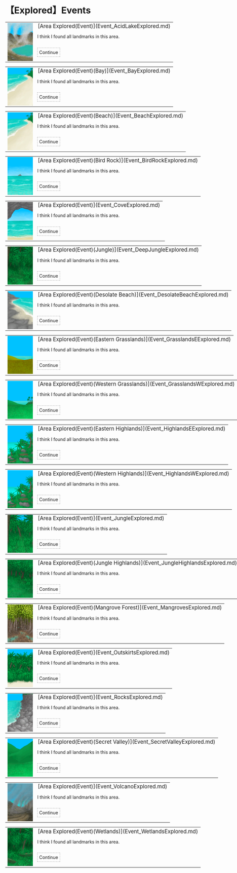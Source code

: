 # 【Explored】Events  
<div class="" style="width:800px;margin-bottom:-15px;"><table><tr style="height:10px"><td rowspan=3 style="width:80px"><div class="gamecard" style="width:80px; height:120px;"><a href="Event_AcidLakeExplored.md" style="color:black"><img decoding="async" src="../wiki/Sprite/AcidLake.png" class="cardimage" style="max-width:80px;max-height:120px;"></a></div></td><td style="font-size: 1.2em">[Area Explored(Event)](Event_AcidLakeExplored.md)</td></tr><tr><td>I think I found all landmarks in this area.</td></tr><tr><td><div style="display:inline-block"><div style="margin-right:5px;padding:5px;border:1px dashed darkgray;display: inline-block">Continue</div></div></td></tr></table></div><hr>  
<div class="" style="width:800px;margin-bottom:-15px;"><table><tr style="height:10px"><td rowspan=3 style="width:80px"><div class="gamecard" style="width:80px; height:120px;"><a href="Event_BayExplored.md" style="color:black"><img decoding="async" src="../wiki/Sprite/Beach.png" class="cardimage" style="max-width:80px;max-height:120px;"></a></div></td><td style="font-size: 1.2em">[Area Explored(Event)(Bay)](Event_BayExplored.md)</td></tr><tr><td>I think I found all landmarks in this area.</td></tr><tr><td><div style="display:inline-block"><div style="margin-right:5px;padding:5px;border:1px dashed darkgray;display: inline-block">Continue</div></div></td></tr></table></div><hr>  
<div class="" style="width:800px;margin-bottom:-15px;"><table><tr style="height:10px"><td rowspan=3 style="width:80px"><div class="gamecard" style="width:80px; height:120px;"><a href="Event_BeachExplored.md" style="color:black"><img decoding="async" src="../wiki/Sprite/Beach.png" class="cardimage" style="max-width:80px;max-height:120px;"></a></div></td><td style="font-size: 1.2em">[Area Explored(Event)(Beach)](Event_BeachExplored.md)</td></tr><tr><td>I think I found all landmarks in this area.</td></tr><tr><td><div style="display:inline-block"><div style="margin-right:5px;padding:5px;border:1px dashed darkgray;display: inline-block">Continue</div></div></td></tr></table></div><hr>  
<div class="" style="width:800px;margin-bottom:-15px;"><table><tr style="height:10px"><td rowspan=3 style="width:80px"><div class="gamecard" style="width:80px; height:120px;"><a href="Event_BirdRockExplored.md" style="color:black"><img decoding="async" src="../wiki/Sprite/BirdRock.png" class="cardimage" style="max-width:80px;max-height:120px;"></a></div></td><td style="font-size: 1.2em">[Area Explored(Event)(Bird Rock)](Event_BirdRockExplored.md)</td></tr><tr><td>I think I found all landmarks in this area.</td></tr><tr><td><div style="display:inline-block"><div style="margin-right:5px;padding:5px;border:1px dashed darkgray;display: inline-block">Continue</div></div></td></tr></table></div><hr>  
<div class="" style="width:800px;margin-bottom:-15px;"><table><tr style="height:10px"><td rowspan=3 style="width:80px"><div class="gamecard" style="width:80px; height:120px;"><a href="Event_CoveExplored.md" style="color:black"><img decoding="async" src="../wiki/Sprite/Cove.png" class="cardimage" style="max-width:80px;max-height:120px;"></a></div></td><td style="font-size: 1.2em">[Area Explored(Event)](Event_CoveExplored.md)</td></tr><tr><td>I think I found all landmarks in this area.</td></tr><tr><td><div style="display:inline-block"><div style="margin-right:5px;padding:5px;border:1px dashed darkgray;display: inline-block">Continue</div></div></td></tr></table></div><hr>  
<div class="" style="width:800px;margin-bottom:-15px;"><table><tr style="height:10px"><td rowspan=3 style="width:80px"><div class="gamecard" style="width:80px; height:120px;"><a href="Event_DeepJungleExplored.md" style="color:black"><img decoding="async" src="../wiki/Sprite/DeepJungle.png" class="cardimage" style="max-width:80px;max-height:120px;"></a></div></td><td style="font-size: 1.2em">[Area Explored(Event)(Jungle)](Event_DeepJungleExplored.md)</td></tr><tr><td>I think I found all landmarks in this area.</td></tr><tr><td><div style="display:inline-block"><div style="margin-right:5px;padding:5px;border:1px dashed darkgray;display: inline-block">Continue</div></div></td></tr></table></div><hr>  
<div class="" style="width:800px;margin-bottom:-15px;"><table><tr style="height:10px"><td rowspan=3 style="width:80px"><div class="gamecard" style="width:80px; height:120px;"><a href="Event_DesolateBeachExplored.md" style="color:black"><img decoding="async" src="../wiki/Sprite/DesolateBeach.png" class="cardimage" style="max-width:80px;max-height:120px;"></a></div></td><td style="font-size: 1.2em">[Area Explored(Event)(Desolate Beach)](Event_DesolateBeachExplored.md)</td></tr><tr><td>I think I found all landmarks in this area.</td></tr><tr><td><div style="display:inline-block"><div style="margin-right:5px;padding:5px;border:1px dashed darkgray;display: inline-block">Continue</div></div></td></tr></table></div><hr>  
<div class="" style="width:800px;margin-bottom:-15px;"><table><tr style="height:10px"><td rowspan=3 style="width:80px"><div class="gamecard" style="width:80px; height:120px;"><a href="Event_GrasslandsEExplored.md" style="color:black"><img decoding="async" src="../wiki/Sprite/GrasslandsEastern.png" class="cardimage" style="max-width:80px;max-height:120px;"></a></div></td><td style="font-size: 1.2em">[Area Explored(Event)(Eastern Grasslands)](Event_GrasslandsEExplored.md)</td></tr><tr><td>I think I found all landmarks in this area.</td></tr><tr><td><div style="display:inline-block"><div style="margin-right:5px;padding:5px;border:1px dashed darkgray;display: inline-block">Continue</div></div></td></tr></table></div><hr>  
<div class="" style="width:800px;margin-bottom:-15px;"><table><tr style="height:10px"><td rowspan=3 style="width:80px"><div class="gamecard" style="width:80px; height:120px;"><a href="Event_GrasslandsWExplored.md" style="color:black"><img decoding="async" src="../wiki/Sprite/Grasslands.png" class="cardimage" style="max-width:80px;max-height:120px;"></a></div></td><td style="font-size: 1.2em">[Area Explored(Event)(Western Grasslands)](Event_GrasslandsWExplored.md)</td></tr><tr><td>I think I found all landmarks in this area.</td></tr><tr><td><div style="display:inline-block"><div style="margin-right:5px;padding:5px;border:1px dashed darkgray;display: inline-block">Continue</div></div></td></tr></table></div><hr>  
<div class="" style="width:800px;margin-bottom:-15px;"><table><tr style="height:10px"><td rowspan=3 style="width:80px"><div class="gamecard" style="width:80px; height:120px;"><a href="Event_HighlandsEExplored.md" style="color:black"><img decoding="async" src="../wiki/Sprite/Highlands.png" class="cardimage" style="max-width:80px;max-height:120px;"></a></div></td><td style="font-size: 1.2em">[Area Explored(Event)(Eastern Highlands)](Event_HighlandsEExplored.md)</td></tr><tr><td>I think I found all landmarks in this area.</td></tr><tr><td><div style="display:inline-block"><div style="margin-right:5px;padding:5px;border:1px dashed darkgray;display: inline-block">Continue</div></div></td></tr></table></div><hr>  
<div class="" style="width:800px;margin-bottom:-15px;"><table><tr style="height:10px"><td rowspan=3 style="width:80px"><div class="gamecard" style="width:80px; height:120px;"><a href="Event_HighlandsWExplored.md" style="color:black"><img decoding="async" src="../wiki/Sprite/Highlands.png" class="cardimage" style="max-width:80px;max-height:120px;"></a></div></td><td style="font-size: 1.2em">[Area Explored(Event)(Western Highlands)](Event_HighlandsWExplored.md)</td></tr><tr><td>I think I found all landmarks in this area.</td></tr><tr><td><div style="display:inline-block"><div style="margin-right:5px;padding:5px;border:1px dashed darkgray;display: inline-block">Continue</div></div></td></tr></table></div><hr>  
<div class="" style="width:800px;margin-bottom:-15px;"><table><tr style="height:10px"><td rowspan=3 style="width:80px"><div class="gamecard" style="width:80px; height:120px;"><a href="Event_JungleExplored.md" style="color:black"><img decoding="async" src="../wiki/Sprite/Jungle.png" class="cardimage" style="max-width:80px;max-height:120px;"></a></div></td><td style="font-size: 1.2em">[Area Explored(Event)](Event_JungleExplored.md)</td></tr><tr><td>I think I found all landmarks in this area.</td></tr><tr><td><div style="display:inline-block"><div style="margin-right:5px;padding:5px;border:1px dashed darkgray;display: inline-block">Continue</div></div></td></tr></table></div><hr>  
<div class="" style="width:800px;margin-bottom:-15px;"><table><tr style="height:10px"><td rowspan=3 style="width:80px"><div class="gamecard" style="width:80px; height:120px;"><a href="Event_JungleHighlandsExplored.md" style="color:black"><img decoding="async" src="../wiki/Sprite/JungleHighlands.png" class="cardimage" style="max-width:80px;max-height:120px;"></a></div></td><td style="font-size: 1.2em">[Area Explored(Event)(Jungle Highlands)](Event_JungleHighlandsExplored.md)</td></tr><tr><td>I think I found all landmarks in this area.</td></tr><tr><td><div style="display:inline-block"><div style="margin-right:5px;padding:5px;border:1px dashed darkgray;display: inline-block">Continue</div></div></td></tr></table></div><hr>  
<div class="" style="width:800px;margin-bottom:-15px;"><table><tr style="height:10px"><td rowspan=3 style="width:80px"><div class="gamecard" style="width:80px; height:120px;"><a href="Event_MangrovesExplored.md" style="color:black"><img decoding="async" src="../wiki/Sprite/Mangroves.png" class="cardimage" style="max-width:80px;max-height:120px;"></a></div></td><td style="font-size: 1.2em">[Area Explored(Event)(Mangrove Forest)](Event_MangrovesExplored.md)</td></tr><tr><td>I think I found all landmarks in this area.</td></tr><tr><td><div style="display:inline-block"><div style="margin-right:5px;padding:5px;border:1px dashed darkgray;display: inline-block">Continue</div></div></td></tr></table></div><hr>  
<div class="" style="width:800px;margin-bottom:-15px;"><table><tr style="height:10px"><td rowspan=3 style="width:80px"><div class="gamecard" style="width:80px; height:120px;"><a href="Event_OutskirtsExplored.md" style="color:black"><img decoding="async" src="../wiki/Sprite/JunglePatch.png" class="cardimage" style="max-width:80px;max-height:120px;"></a></div></td><td style="font-size: 1.2em">[Area Explored(Event)](Event_OutskirtsExplored.md)</td></tr><tr><td>I think I found all landmarks in this area.</td></tr><tr><td><div style="display:inline-block"><div style="margin-right:5px;padding:5px;border:1px dashed darkgray;display: inline-block">Continue</div></div></td></tr></table></div><hr>  
<div class="" style="width:800px;margin-bottom:-15px;"><table><tr style="height:10px"><td rowspan=3 style="width:80px"><div class="gamecard" style="width:80px; height:120px;"><a href="Event_RocksExplored.md" style="color:black"><img decoding="async" src="../wiki/Sprite/RockyBeach.png" class="cardimage" style="max-width:80px;max-height:120px;"></a></div></td><td style="font-size: 1.2em">[Area Explored(Event)](Event_RocksExplored.md)</td></tr><tr><td>I think I found all landmarks in this area.</td></tr><tr><td><div style="display:inline-block"><div style="margin-right:5px;padding:5px;border:1px dashed darkgray;display: inline-block">Continue</div></div></td></tr></table></div><hr>  
<div class="" style="width:800px;margin-bottom:-15px;"><table><tr style="height:10px"><td rowspan=3 style="width:80px"><div class="gamecard" style="width:80px; height:120px;"><a href="Event_SecretValleyExplored.md" style="color:black"><img decoding="async" src="../wiki/Sprite/SecretValley.png" class="cardimage" style="max-width:80px;max-height:120px;"></a></div></td><td style="font-size: 1.2em">[Area Explored(Event)(Secret Valley)](Event_SecretValleyExplored.md)</td></tr><tr><td>I think I found all landmarks in this area.</td></tr><tr><td><div style="display:inline-block"><div style="margin-right:5px;padding:5px;border:1px dashed darkgray;display: inline-block">Continue</div></div></td></tr></table></div><hr>  
<div class="" style="width:800px;margin-bottom:-15px;"><table><tr style="height:10px"><td rowspan=3 style="width:80px"><div class="gamecard" style="width:80px; height:120px;"><a href="Event_VolcanoExplored.md" style="color:black"><img decoding="async" src="../wiki/Sprite/Volcano.png" class="cardimage" style="max-width:80px;max-height:120px;"></a></div></td><td style="font-size: 1.2em">[Area Explored(Event)](Event_VolcanoExplored.md)</td></tr><tr><td>I think I found all landmarks in this area.</td></tr><tr><td><div style="display:inline-block"><div style="margin-right:5px;padding:5px;border:1px dashed darkgray;display: inline-block">Continue</div></div></td></tr></table></div><hr>  
<div class="" style="width:800px;margin-bottom:-15px;"><table><tr style="height:10px"><td rowspan=3 style="width:80px"><div class="gamecard" style="width:80px; height:120px;"><a href="Event_WetlandsExplored.md" style="color:black"><img decoding="async" src="../wiki/Sprite/Wetlands.png" class="cardimage" style="max-width:80px;max-height:120px;"></a></div></td><td style="font-size: 1.2em">[Area Explored(Event)(Wetlands)](Event_WetlandsExplored.md)</td></tr><tr><td>I think I found all landmarks in this area.</td></tr><tr><td><div style="display:inline-block"><div style="margin-right:5px;padding:5px;border:1px dashed darkgray;display: inline-block">Continue</div></div></td></tr></table></div><hr>  


<script>document.title="ExploredEvents - Card Survival Wiki";</script>